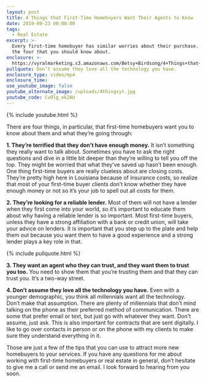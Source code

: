 ```yaml
---
layout: post
title: 4 Things that First-Time Homebuyers Want Their Agents to Know
date: 2019-09-23 00:00:00
tags:
  - Real Estate
excerpt: >-
  Every first-time homebuyer has similar worries about their purchase. Here are
  the four that you should know about.
enclosure: >-
  https://vyralmarketing.s3.amazonaws.com/Betsy+Birdsong/4+Things+that+First-Time+Homebuyers+Want+Their+Agents+to+Know.mp4
pullquote: Don’t assume they love all the technology you have.
enclosure_type: video/mp4
enclosure_time:
use_youtube_image: false
youtube_alternate_image: /uploads/4thingsyt.jpg
youtube_code: CvOlg_ek2AU
---
```


{% include youtube.html %}

There are four things, in particular, that first-time homebuyers want you to know about them and what they’re going through:

**1\. They’re terrified that they don’t have enough money.** It isn’t something they really want to talk about. Sometimes you have to ask the right questions and dive in a little bit deeper than they’re willing to tell you off the top. They might be worried that what they’ve saved up hasn’t been enough. One thing first-time buyers are really clueless about are closing costs. They’re pretty high here in Louisiana because of insurance costs, so realize that most of your first-time buyer clients don’t know whether they have enough money or not so it’s your job to spell out all costs for them.

**2\. They’re looking for a reliable lender.** Most of them will not have a lender when they first come into your world, so it’s important to educate them about why having a reliable lender is so important. Most first-time buyers, unless they have a strong affiliation with a bank or credit union, will take your advice on lenders. It is important that you step up to the plate and help them out because you want them to have a good experience and a strong lender plays a key role in that.

{% include pullquote.html %}

**3\. They want an agent who they can trust, and they want them to trust you too.** You need to show them that you’re trusting them and that they can trust you. It’s a two-way street.

**4\. Don’t assume they love all the technology you have.** Even with a younger demographic, you think all millennials want all the technology. Don’t make that assumption. There are plenty of millennials that don’t mind talking on the phone as their preferred method of communication. There are some that prefer email or text, but just go with whatever they want. Don't assume, just ask. This is also important for contracts that are sent digitally. I like to go over contacts in person or on the phone with my clients to make sure they understand everything in it.&nbsp;

Those are just a few of the tips that you can use to attract more new homebuyers to your services. If you have any questions for me about working with first-time homebuyers or real estate in general, don’t hesitate to give me a call or send me an email. I look forward to hearing from you soon.